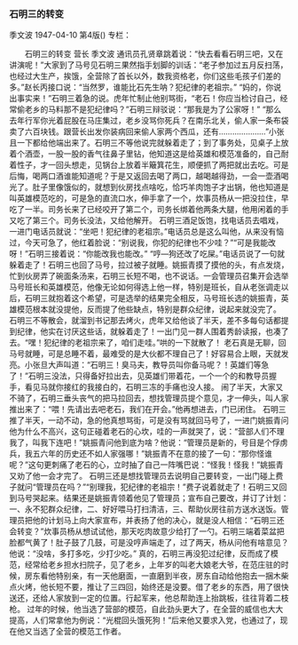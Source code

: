 ### 石明三的转变
季文波
1947-04-10
第4版()
专栏：

　　石明三的转变
    营长  季文波
    通讯员孔贤章跳着说：“快去看看石明三吧，又在讲演呢！”大家到了马号见石明三果然指手划脚的训话：“老子参加过五月反扫荡，也经过大生产，挨饿，全营除了首长以外，数我资格老，你们这些毛孩子们差的多。”赵长丙接口说：“当然罗，谁能比石先生呐？犯纪律的老祖宗。”
    “妈的，你说出事实来！”石明三着急的说。虎年忙制止他别骂街，“老石！你应当检讨自己，经常偷老乡的马料那不是犯纪律吗？”石明三辩驳说：“那我是为了公家呀！”
    “那么去年行军你光着屁股在马庄集过，老乡没骂你死兵？在南乐北关，偷人家一条布袋卖了六百块钱。跟营长出发你装病回来偷人家两个西瓜，还有…………………”小张且一下都给他端出来了。石明三不等他说完就躲着走了；到了事务处，见桌子上放着个酒壶，一股一股的香气往鼻子里钻，他知道这是给英雄和模范准备的，自己耐着性子，才一回头想走，见锅台上放着半簸箕花生，顺便抓了两把就出去吃。可是后悔，喝两口酒谁能知道呢？于是又返回去喝了两口，越喝越得劲，一会一壶酒喝光了。肚子里像饿似的，就想到伙房找点啥吃，恰巧羊肉饱子才出锅，他也知道是叫英雄模范吃的，可是急的直流口水，伸手拿了一个，炊事员杨从一把没拉住，早吃了一半。司务长来了已经咬开了第二个，司务长绑着他两条大腿，他用闲着的手又吃了第三个。司务长没法，又给他解开。
    石明三酒足饭饱，找电话员去唱戏，一进门电话员就说：“坐吧！犯纪律的老祖宗。”电话员总是这么叫他，从来没有恼过，今天可急了，他红着脸说：“别说我，你犯的纪律也不少哇？”“可是我能改呀！”石明三接着说：“你能改我也能改。”
    “哼—狗还改了吃屎。”电话员说了一句就躲着走了！石明三也回了马号，拉过被子就睡。姚振青摸了摸他的头，有点发烧，忙到伙房弄了碗面条汤来，石明三长短不喝，也不说话。一会管理员召集开会选举马号班长和英雄模范，他像无论如何得选上他一样，特别是班长，自从老张调走以后，石明三就抱着这个希望，可是选举的结果完全相反，马号班长选的姚振青，英雄模范根本就没提他，反而提了他些缺点，特别是群众纪律，说起来就没完了。
    石明三不等散会，就溜到书记那去烤火，虎年又给他谈了半天，差不多每句话都提到纪律，他实在讨厌这些话，就躲着走了！一出门见一群人围着秀龄读报，也凑了去。“嘿！犯纪律的老祖宗来了，咱们走哇。”哄的一下就散了！
    老石真是无聊，回马号就睡，可是总睡不着，最难受的是大伙都不理自己了！好容易合上眼，天就发亮。小张旦大声叫道：“石明三！臭马夫，教导员叫你备马呢？！英雄们等急了！”石明三没法，只得备好拉出去，见英雄们带着花，一个一个的和教导员握手，看见马就你接红的我接白的，石明三冻的手痛也没人接。
    闹了半天，大家又不骑了，石明三垂头丧气的把马拉回去，想找管理员提个意见，才一伸头，叫人家推出来了：“喂！先请出去吧老石，我们在开会。”他再想进去，门已闭住。
    石明三推了半天，一动不动，急的他真想骂街，可是没有骂就回马号了，一进门姚振青问他为什么不高兴，这句正碰着老石的心坎，哇的一声就哭了，说：“营部人们不理我了，叫我下连吧！”姚振青问他到底为啥？他说：“管理员是新的，号目是个俘虏兵，我五六年的历史还不如人家强哪！”姚振青不在意的接了一句：“那你怪谁呢？”这句更刺痛了老石的心，立时抽了自己一阵嘴巴说：“怪我！怪我！”姚振青又劝了他一会才完了。
    石明三还是想找管理员去说明自己要转变，一出门碰上费子就问“管理员在吗？”“别理我，犯纪律的老祖宗！”费子说着就走了！石明三又回到马号哭起来。结果还是姚振青领着他见了管理员；宣布自己要改，并订了计划：一、永不犯群众纪律，二、好好喂马打扫清洁，三、帮助伙房往前方送水送饭。管理员把他的计划马上向大家宣布，并表扬了他的决心，就是没人相信：“石明三还会转变？”炊事员杨从想试试他，那天吃肉故意少给打了一勺。石明三端着菜盆把脸都气黄了！肚子鼓了几鼓，可是没哼声端走了，过了两天，杨从问他有啥意见？他说：“没啥，多打多吃，少打少吃。”
    真的，石明三再没犯过纪律，反而成了模范，经常给老乡担水扫院子，见了老乡，上年岁的叫老大娘老大爷，在范庄驻的时候，房东看他特别亲，有一天他磨面，一直磨到半夜，房东自动给他抱去一捆木柴点火烤，他长短不要，推让了三四回，始终还是没要。借了老乡的东西，用了很快送还，还给人家放到一定的位置。行起军来，他总帮助连上抬跳板，往往背着二枝枪。
    过年的时候，他当选了营部的模范，自此劲头更大了，在全营的威信也大大提高，人们常拿他为例说：“光棍回头饿死狗！”后来他又要求入党，也通过了，现在他又当选了全营的模范工作者。

